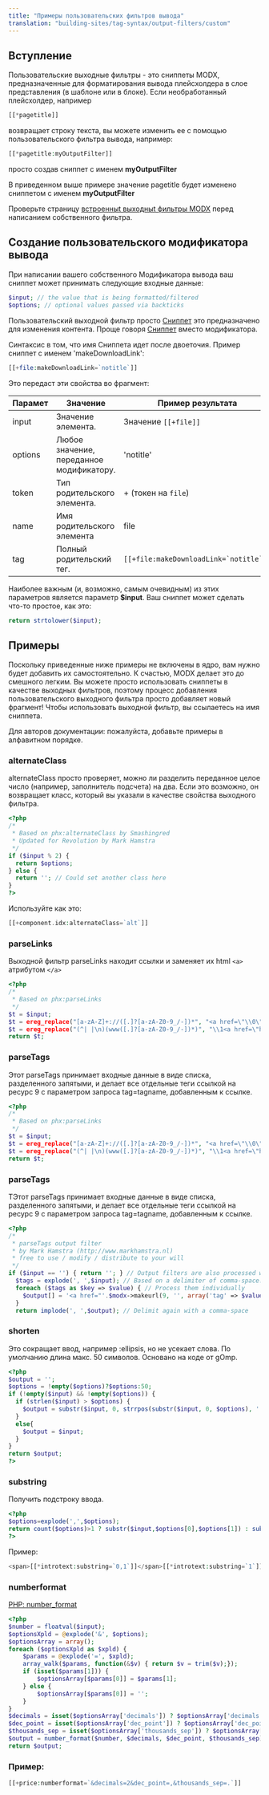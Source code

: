 ```yaml
---
title: "Примеры пользовательских фильтров вывода"
translation: "building-sites/tag-syntax/output-filters/custom"
---
```


## Вступление

Пользовательские выходные фильтры - это сниппеты MODX, предназначенные для форматирования вывода плейсхолдера в слое представления (в шаблоне или в блоке). Если необработанный плейсхолдер, например

``` php
[[*pagetitle]]
```

возвращает строку текста, вы можете изменить ее с помощью пользовательского фильтра вывода, например:

``` php
[[*pagetitle:myOutputFilter]]
```

просто создав сниппет с именем **myOutputFilter**

В приведенном выше примере значение pagetitle будет изменено сниппетом с именем **myOutputFilter**

Проверьте страницу [встроенныt выходныt фильтры MODX](building-sites/tag-syntax/output-filters) перед написанием собственного фильтра.

## Создание пользовательского модификатора вывода

При написании вашего собственного Модификатора вывода ваш сниппет может принимать следующие входные данные:

``` php
$input; // the value that is being formatted/filtered
$options; // optional values passed via backticks
```

Пользовательский выходной фильтр просто [Сниппет](extending-modx/snippets "Сниппет") это предназначено для изменения контента. Проще говоря [Сниппет](extending-modx/snippets "Сниппет") вместо модификатора.

Синтаксис в том, что имя Сниппета идет после двоеточия. Пример сниппет с именем 'makeDownloadLink':

``` php
[[+file:makeDownloadLink=`notitle`]]
```

Это передаст эти свойства во фрагмент:

| Парамет | Значение                                 | Пример результата                          |
| ------- | ---------------------------------------- | ------------------------------------------ |
| input   | Значение элемента.                       | Значение `[[+file]]`                       |
| options | Любое значение, переданное модификатору. | 'notitle'                                  |
| token   | Тип родительского элемента.              | + (токен на `file`)                        |
| name    | Имя родительского элемента               | file                                       |
| tag     | Полный родительский тег.                 | ```[[+file:makeDownloadLink=`notitle`]]``` |

Наиболее важным (и, возможно, самым очевидным) из этих параметров является параметр **$input**. Ваш сниппет может сделать что-то простое, как это:

``` php
return strtolower($input);
```

## Примеры

Поскольку приведенные ниже примеры не включены в ядро, вам нужно будет добавить их самостоятельно. К счастью, MODX делает это до смешного легким. Вы можете просто использовать сниппеты в качестве выходных фильтров, поэтому процесс добавления пользовательского выходного фильтра просто добавляет новый фрагмент! Чтобы использовать выходной фильтр, вы ссылаетесь на имя сниппета.

Для авторов документации: пожалуйста, добавьте примеры в алфавитном порядке.

### alternateClass

alternateClass просто проверяет, можно ли разделить переданное целое число (например, заполнитель подсчета) на два. Если это возможно, он возвращает класс, который вы указали в качестве свойства выходного фильтра.

``` php
<?php
/*
 * Based on phx:alternateClass by Smashingred
 * Updated for Revolution by Mark Hamstra
 */
if ($input % 2) {
  return $options;
} else {
  return ''; // Could set another class here
}
?>
```

Используйте как это:

``` php
[[+component.idx:alternateClass=`alt`]]
```

### parseLinks

Выходной фильтр parseLinks находит ссылки и заменяет их html `<a>` атрибутом `</a>`

``` php
<?php
/*
 * Based on phx:parseLinks
 */
$t = $input;
$t = ereg_replace("[a-zA-Z]+://([.]?[a-zA-Z0-9_/-])*", "<a href=\"\\0\">\\0</a>", $t);
$t = ereg_replace("(^| |\n)(www([.]?[a-zA-Z0-9_/-])*)", "\\1<a href=\"http://\\2\">\\2</a>", $t);
return $t;
```

### parseTags

Этот parseTags принимает входные данные в виде списка, разделенного запятыми, и делает все отдельные теги ссылкой на ресурс 9 с параметром запроса tag=tagname, добавленным к ссылке.

``` php
<?php
/*
 * Based on phx:parseLinks
 */
$t = $input;
$t = ereg_replace("[a-zA-Z]+://([.]?[a-zA-Z0-9_/-])*", "<a href=\"\\0\">\\0</a>", $t);
$t = ereg_replace("(^| |\n)(www([.]?[a-zA-Z0-9_/-])*)", "\\1<a href=\"http://\\2\">\\2</a>", $t);
return $t;
```

### parseTags

TЭтот parseTags принимает входные данные в виде списка, разделенного запятыми, и делает все отдельные теги ссылкой на ресурс 9 с параметром запроса tag=tagname, добавленным к ссылке.

``` php
<?php
/*
 * parseTags output filter
 * by Mark Hamstra (http://www.markhamstra.nl)
 * free to use / modify / distribute to your will
 */
if ($input == '') { return ''; } // Output filters are also processed when the input is empty, so check for that.
  $tags = explode(', ',$input); // Based on a delimiter of comma-space.
  foreach ($tags as $key => $value) { // Process them individually
    $output[] = '<a href="'.$modx->makeurl(9, '', array('tag' => $value)).'">'.$value.'</a>';
  }
  return implode(', ',$output); // Delimit again with a comma-space
```

### shorten

Это сокращает ввод, например :ellipsis, но не усекает слова. По умолчанию длина макс. 50 символов. Основано на коде от gOmp.

``` php
<?php
$output = '';
$options = !empty($options)?$options:50;
if (!empty($input) && !empty($options)) {
  if (strlen($input) > $options) {
    $output = substr($input, 0, strrpos(substr($input, 0, $options), ' ')).' …';
  }
  else{
    $output = $input;
  }
}
return $output;
?>
```

### substring

Получить подстроку ввода.

``` php
<?php
$options=explode(',',$options);
return count($options)>1 ? substr($input,$options[0],$options[1]) : substr($input,$options[0]);
?>
```

Пример:

``` php
<span>[[*introtext:substring=`0,1`]]</span>[[*introtext:substring=`1`]]
```

### numberformat

[PHP: number_format](http://php.net/manual/en/function.number-format.php)

``` php
<?php
$number = floatval($input);
$optionsXpld = @explode('&', $options);
$optionsArray = array();
foreach ($optionsXpld as $xpld) {
    $params = @explode('=', $xpld);
    array_walk($params, function(&$v) { return $v = trim($v);});
    if (isset($params[1])) {
        $optionsArray[$params[0]] = $params[1];
    } else {
        $optionsArray[$params[0]] = '';
    }
}
$decimals = isset($optionsArray['decimals']) ? $optionsArray['decimals'] : null;
$dec_point = isset($optionsArray['dec_point']) ? $optionsArray['dec_point'] : null;
$thousands_sep = isset($optionsArray['thousands_sep']) ? $optionsArray['thousands_sep'] : null;
$output = number_format($number, $decimals, $dec_point, $thousands_sep);
return $output;
```

### Пример:

``` php
[[+price:numberformat=`&decimals=2&dec_point=,&thousands_sep=.`]]
```
